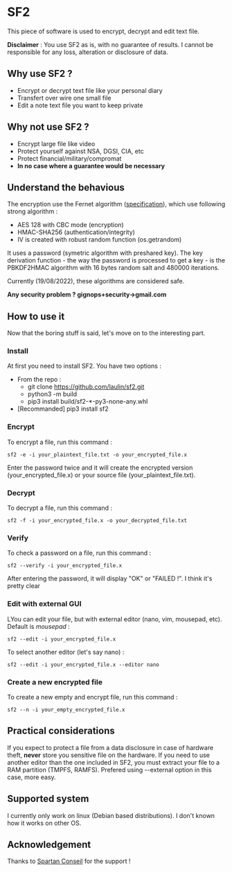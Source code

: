 # SF2

This piece of software is used to encrypt, decrypt and edit text file.

**Disclaimer** : You use SF2 as is, with no guarantee of results. I cannot be responsible for any loss, alteration or disclosure of data.

## Why use SF2 ?

* Encrypt or decrypt text file like your personal diary
* Transfert over wire one small file
* Edit a note text file you want to keep private

## Why **not** use SF2 ?

* Encrypt large file like video
* Protect yourself against NSA, DGSI, CIA, etc
* Protect financial/military/compromat
* **In no case where a guarantee would be necessary**

## Understand the behavious

The encryption use the Fernet algorithm ([specification](https://github.com/fernet/spec/blob/master/Spec.md)), which use following strong algorithm :

* AES 128 with CBC mode (encryption)
* HMAC-SHA256 (authentication/integrity)
* IV is created with robust random function (os.getrandom)

It uses a password (symetric algorithm with preshared key). The key derivation function - the way the password is processed to get a key - is the PBKDF2HMAC algorithm with 16 bytes random salt and 480000 iterations.

Currently (19/08/2022), these algorithms are considered safe.

**Any security problem ? gignops+security->gmail.com**

## How to use it

Now that the boring stuff is said, let's move on to the interesting part.

### Install

At first you need to install SF2. You have two options :

* From the repo :
  * git clone https://github.com/laulin/sf2.git
  * python3 -m build
  * pip3 install build/sf2-*-py3-none-any.whl
* [Recommanded] pip3 install sf2

### Encrypt

To encrypt a file, run this command : 

`sf2 -e -i your_plaintext_file.txt -o your_encrypted_file.x`

Enter the password twice and it will create the encrypted version (your_encrypted_file.x) or your source file (your_plaintext_file.txt).

### Decrypt

To decrypt a file, run this command :

`sf2 -f -i your_encrypted_file.x -o your_decrypted_file.txt `

### Verify

To check a password on a file, run this command :

`sf2 --verify -i your_encrypted_file.x `

After entering the password, it will display "OK" or "FAILED !". I think it's pretty clear

### Edit with external GUI

LYou can edit your file, but with external editor (nano, vim, mousepad, etc). Default is *mousepad* : 

`sf2 --edit -i your_encrypted_file.x `

To select another editor (let's say nano) :

`sf2 --edit -i your_encrypted_file.x --editor nano`

### Create a new encrypted file

To create a new empty and encrypt file, run this command :

`sf2 --n -i your_empty_encrypted_file.x`

## Practical considerations

If you expect to protect a file from a data disclosure in case of hardware theft, **never** store you sensitive file on the hardware. If you need to use another editor than the one included in SF2, you must extract your file to a RAM partition (TMPFS, RAMFS). Prefered using --external option in this case, more easy. 

## Supported system

I currently only work on linux (Debian based distributions). I don't known how it works on other OS.

## Acknowledgement

Thanks to [Spartan Conseil](https://spartan-conseil.fr) for the support !